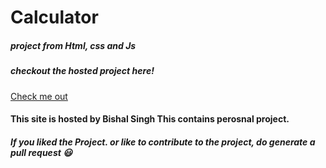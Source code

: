 # Calculator
##### project from Html, css and Js 

##### checkout the hosted project here!
[Check me out ](https://bishalsingh2225.github.io/)

#### This site is hosted by Bishal Singh This contains perosnal project.

##### If you liked the Project. or like to contribute to the project, do generate a pull request :smiley:
